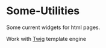 # Some-Utilities

Some current widgets for html pages.

Work with [Twig](https://twig.symfony.com/) template engine
